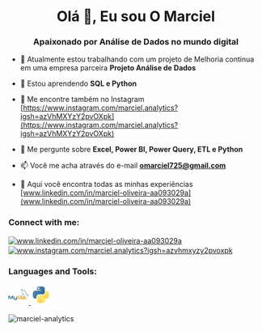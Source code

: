 <h1 align="center">Olá 👋, Eu sou O Marciel</h1>
<h3 align="center">Apaixonado por Análise de Dados no mundo digital</h3>

- 🔭 Atualmente estou trabalhando com um projeto de Melhoria continua em uma empresa parceira **Projeto Análise de Dados**

- 🌱 Estou aprendendo **SQL e Python**

- 🤳 Me encontre também no Instagram [https://www.instagram.com/marciel.analytics?igsh=azVhMXYzY2pvOXpk](https://www.instagram.com/marciel.analytics?igsh=azVhMXYzY2pvOXpk)

- 💬 Me pergunte sobre **Excel, Power BI, Power Query, ETL e Python**

- 📫 Você me acha através do e-mail **omarciel725@gmail.com**

- 📄 Aqui você encontra todas as minhas experiências [www.linkedin.com/in/marciel-oliveira-aa093029a](www.linkedin.com/in/marciel-oliveira-aa093029a)

<h3 align="left">Connect with me:</h3>
<p align="left">
<a href="https://linkedin.com/in/www.linkedin.com/in/marciel-oliveira-aa093029a" target="blank"><img align="center" src="https://raw.githubusercontent.com/rahuldkjain/github-profile-readme-generator/master/src/images/icons/Social/linked-in-alt.svg" alt="www.linkedin.com/in/marciel-oliveira-aa093029a" height="30" width="40" /></a>
<a href="https://instagram.com/https://www.instagram.com/marciel.analytics?igsh=azvhmxyzy2pvoxpk" target="blank"><img align="center" src="https://raw.githubusercontent.com/rahuldkjain/github-profile-readme-generator/master/src/images/icons/Social/instagram.svg" alt="www.instagram.com/marciel.analytics?igsh=azvhmxyzy2pvoxpk" height="30" width="40" /></a>
</p>

<h3 align="left">Languages and Tools:</h3>
<p align="left"> <a href="https://www.mysql.com/" target="_blank" rel="noreferrer"> <img src="https://raw.githubusercontent.com/devicons/devicon/master/icons/mysql/mysql-original-wordmark.svg" alt="mysql" width="40" height="40"/> </a> <a href="https://www.python.org" target="_blank" rel="noreferrer"> <img src="https://raw.githubusercontent.com/devicons/devicon/master/icons/python/python-original.svg" alt="python" width="40" height="40"/> </a> </p>

<p><img align="center" src="https://github-readme-stats.vercel.app/api/top-langs?username=marciel-analytics&show_icons=true&locale=en&layout=compact" alt="marciel-analytics" /></p>


<!--
**Marciel-Analytics/Marciel-Analytics** is a ✨ _special_ ✨ repository because its `README.md` (this file) appears on your GitHub profile.

Here are some ideas to get you started:


-->

